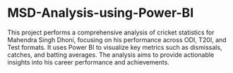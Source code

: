 # MSD-Analysis-using-Power-BI
This project performs a comprehensive analysis of cricket statistics for Mahendra Singh Dhoni, focusing on his performance across ODI, T20I, and Test formats. It uses Power BI to visualize key metrics such as dismissals, catches, and batting averages. The analysis aims to provide actionable insights into his career performance and achievements.

